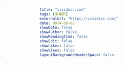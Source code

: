 ---
                title: "vividscc.com"
                tags: [事業所]
                externalUrl: "https://vividscc.com/"
                date: 9974-08-08
                showDate: false
                showAuthor: false
                showReadingTime: false
                showEdit: false
                showLikes: false
                showViews: false
                layoutBackgroundHeaderSpace: false
                ---

